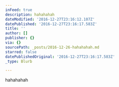 ```yaml
---
inFeed: true
description: hahahahah
dateModified: '2016-12-27T23:16:12.107Z'
datePublished: '2016-12-27T23:16:17.583Z'
title: ''
author: []
publisher: {}
via: {}
sourcePath: _posts/2016-12-26-hahahahah.md
starred: false
datePublishedOriginal: '2016-12-27T23:16:17.583Z'
_type: Blurb

---
```

hahahahah
